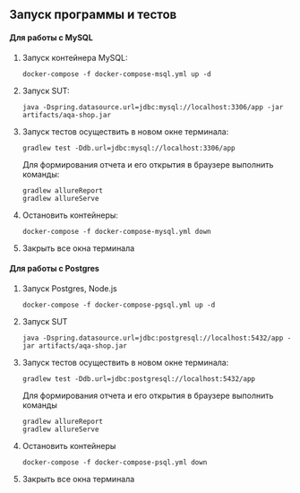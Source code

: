 ## Запуск программы и тестов


#### Для работы с MySQL
1. Запуск контейнера MySQL:
    ```
    docker-compose -f docker-compose-msql.yml up -d
    ```
1. Запуск SUT:
    ```
    java -Dspring.datasource.url=jdbc:mysql://localhost:3306/app -jar artifacts/aqa-shop.jar
    ```

1. Запуск тестов осуществить в новом окне терминала:
    ```
    gradlew test -Ddb.url=jdbc:mysql://localhost:3306/app

    ```
   Для формирования отчета и его открытия в браузере выполнить команды:
      ```
   gradlew allureReport   
   gradlew allureServe
      ```
   
1. Остановить контейнеры:
    ```
    docker-compose -f docker-compose-mysql.yml down
    ```
1. Закрыть все окна терминала
   
#### Для работы с Postgres
1. Запуск Postgres, Node.js
    ```
    docker-compose -f docker-compose-pgsql.yml up -d
    ```
1. Запуск SUT
    ```
    java -Dspring.datasource.url=jdbc:postgresql://localhost:5432/app -jar artifacts/aqa-shop.jar
    ```

1. Запуск тестов осуществить в новом окне терминала:
    ```
    gradlew test -Ddb.url=jdbc:postgresql://localhost:5432/app
    ```
   Для формирования отчета и его открытия в браузере выполнить команды 
      ```
      gradlew allureReport   
      gradlew allureServe
     ```
1. Остановить контейнеры
    ```
    docker-compose -f docker-compose-psql.yml down
    ```
1. Закрыть все окна терминала